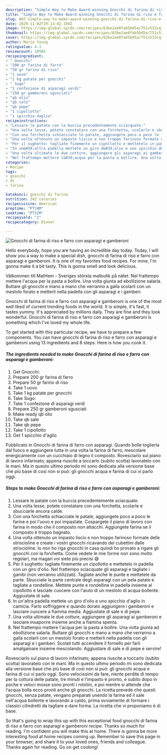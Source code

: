 ```yaml
---
description: "Simple Way to Make Award-winning Gnocchi di farina di riso e farro con asparagi e gamberoni"
title: "Simple Way to Make Award-winning Gnocchi di farina di riso e farro con asparagi e gamberoni"
slug: 807-simple-way-to-make-award-winning-gnocchi-di-farina-di-riso-e-farro-con-asparagi-e-gamberoni
date: 2020-11-02T19:13:02.194Z
image: https://img-global.cpcdn.com/recipes/63be2ae0fab5bd5a/751x532cq70/gnocchi-di-farina-di-riso-e-farro-con-asparagi-e-gamberoni-recipe-main-photo.jpg
thumbnail: https://img-global.cpcdn.com/recipes/63be2ae0fab5bd5a/751x532cq70/gnocchi-di-farina-di-riso-e-farro-con-asparagi-e-gamberoni-recipe-main-photo.jpg
cover: https://img-global.cpcdn.com/recipes/63be2ae0fab5bd5a/751x532cq70/gnocchi-di-farina-di-riso-e-farro-con-asparagi-e-gamberoni-recipe-main-photo.jpg
author: Mario Young
ratingvalue: 4.1
reviewcount: 10505
recipeingredient:
- " Gnocchi"
- "200 gr farina di farro"
- "50 gr farino di riso"
- "1 uovo"
- "1 kg patate per gnocchi"
- " Sugo"
- "1 confezione di asparagi verdi"
- "250 gr gamberoni sgusciati"
- "qb olio"
- "qb sale"
- "qb pepe"
- "1 cipollotto"
- "1 spicchio daglio"
recipeinstructions:
- "Lessare le patate con la buccia precedentemente sciacquate."
- "Una volta lesse, potete constatare con una forchetta, scolarle e sbucciarle ancora calde."
- "Con una forchetta schiacciate le patate, aggiungete poco a poco le farine e poi l&#39;uovo e poi impastate. Cospargete il piano di lavoro con farina in modo che il composto non attacchi. Aggiungete farina se il composto è troppo bagnato."
- "Una volta ottenuto un impasto liscio e non troppo farinoso formate delle striscioline e create i vostri gnocchi ricavando dei cubettini dalle striscioline. Io non ho riga gnocchi in casa quindi ho provato a rigare gli gnocchi con la forchetta. Come vedete le mie forme non sono molto regolari, ma magari voi siete più precisi 😅"
- "Per il sughetto: tagliate finemente un cipollotto e mettetelo in padella con un giro d&#39;olio. Nel frattempo sciacquate gli asparagi e tagliate i gambi (non verranno utilizzati). Tagliate anche le punte e mettetele da parte. Sbucciate la parte centrale degli asparagi con un pela patate e tagliate a rondelline. Mettete punte e rondelline in padella insieme al cipollotto e lasciate cuocere con l&#39;aiuto di un mestolo di acqua bollente. Aggiustate di sale."
- "In un&#39;altra padella mettete un giro d&#39;olio e uno spicchio d&#39;aglio in camicia. Farlo soffriggere e quando dorato aggiungere i gamberoni e lasciare cuocere a fiamma media. Aggiustate di sale e di pepe."
- "Una volta ultimate le due cotture, aggiungere gli asparagi ai gamberoni e lasciare insaporire insieme anche a fiamma spenta."
- "Nel frattempo mettere l&#39;acqua per la pasta a bollire. Una volta giunta ad ebollizione salarla. Buttare gli gnocchi e mano a mano che verranno a galla scolarli con un mestolo forato e metterli nella padella con gli asparagi e i gamberi. Scolati tutti accendere il fornello per farli amalgamare insieme mescolando. Aggiustare di sale e di pepe e servire!"
categories:
- Recipe
tags:
- gnocchi
- di
- farina

katakunci: gnocchi di farina 
nutrition: 242 calories
recipecuisine: American
preptime: "PT24M"
cooktime: "PT32M"
recipeyield: "2"
recipecategory: Dinner

---
```



![Gnocchi di farina di riso e farro con asparagi e gamberoni](https://img-global.cpcdn.com/recipes/63be2ae0fab5bd5a/751x532cq70/gnocchi-di-farina-di-riso-e-farro-con-asparagi-e-gamberoni-recipe-main-photo.jpg)

Hello everybody, hope you are having an incredible day today. Today, I will show you a way to make a special dish, gnocchi di farina di riso e farro con asparagi e gamberoni. It is one of my favorites food recipes. For mine, I'm gonna make it a bit tasty. This is gonna smell and look delicious.

Välkommen till MatHem - Sveriges största matbutik på nätet. Nel frattempo mettere l&#39;acqua per la pasta a bollire. Una volta giunta ad ebollizione salarla. Buttare gli gnocchi e mano a mano che verranno a galla scolarli con un mestolo forato e metterli nella padella con gli asparagi e i gamberi.

Gnocchi di farina di riso e farro con asparagi e gamberoni is one of the most well liked of current trending foods in the world. It is simple, it's fast, it tastes yummy. It's appreciated by millions daily. They are fine and they look wonderful. Gnocchi di farina di riso e farro con asparagi e gamberoni is something which I've loved my whole life.


To get started with this particular recipe, we have to prepare a few components. You can have gnocchi di farina di riso e farro con asparagi e gamberoni using 13 ingredients and 8 steps. Here is how you cook it.

<!--inarticleads1-->

##### The ingredients needed to make Gnocchi di farina di riso e farro con asparagi e gamberoni:

1. Get  Gnocchi:
1. Prepare 200 gr farina di farro
1. Prepare 50 gr farino di riso
1. Take 1 uovo
1. Take 1 kg patate per gnocchi
1. Take  Sugo:
1. Take 1 confezione di asparagi verdi
1. Prepare 250 gr gamberoni sgusciati
1. Make ready qb olio
1. Take qb sale
1. Take qb pepe
1. Take 1 cipollotto
1. Get 1 spicchio d&#39;aglio


Pubblicato in Gnocchi di farina di farro con asparagi. Quando bolle toglierla dal fuoco e aggiungere tutta in una volta la farina di farro; mescolare energicamente con un cucchiaio di legno il composto. Rovesciarlo sul piano di lavoro infarinato; appena riuscite a toccarlo (subito scotta) lavoratelo con le mani. Ma in questo ultimo periodo mi sono dedicata alla versione base che più base di così non si può: gli gnocchi acqua e farina di cui vi parlo oggi. 

<!--inarticleads2-->

##### Steps to make Gnocchi di farina di riso e farro con asparagi e gamberoni:

1. Lessare le patate con la buccia precedentemente sciacquate.
1. Una volta lesse, potete constatare con una forchetta, scolarle e sbucciarle ancora calde.
1. Con una forchetta schiacciate le patate, aggiungete poco a poco le farine e poi l&#39;uovo e poi impastate. Cospargete il piano di lavoro con farina in modo che il composto non attacchi. Aggiungete farina se il composto è troppo bagnato.
1. Una volta ottenuto un impasto liscio e non troppo farinoso formate delle striscioline e create i vostri gnocchi ricavando dei cubettini dalle striscioline. Io non ho riga gnocchi in casa quindi ho provato a rigare gli gnocchi con la forchetta. Come vedete le mie forme non sono molto regolari, ma magari voi siete più precisi 😅
1. Per il sughetto: tagliate finemente un cipollotto e mettetelo in padella con un giro d&#39;olio. Nel frattempo sciacquate gli asparagi e tagliate i gambi (non verranno utilizzati). Tagliate anche le punte e mettetele da parte. Sbucciate la parte centrale degli asparagi con un pela patate e tagliate a rondelline. Mettete punte e rondelline in padella insieme al cipollotto e lasciate cuocere con l&#39;aiuto di un mestolo di acqua bollente. Aggiustate di sale.
1. In un&#39;altra padella mettete un giro d&#39;olio e uno spicchio d&#39;aglio in camicia. Farlo soffriggere e quando dorato aggiungere i gamberoni e lasciare cuocere a fiamma media. Aggiustate di sale e di pepe.
1. Una volta ultimate le due cotture, aggiungere gli asparagi ai gamberoni e lasciare insaporire insieme anche a fiamma spenta.
1. Nel frattempo mettere l&#39;acqua per la pasta a bollire. Una volta giunta ad ebollizione salarla. Buttare gli gnocchi e mano a mano che verranno a galla scolarli con un mestolo forato e metterli nella padella con gli asparagi e i gamberi. Scolati tutti accendere il fornello per farli amalgamare insieme mescolando. Aggiustare di sale e di pepe e servire!


Rovesciarlo sul piano di lavoro infarinato; appena riuscite a toccarlo (subito scotta) lavoratelo con le mani. Ma in questo ultimo periodo mi sono dedicata alla versione base che più base di così non si può: gli gnocchi acqua e farina di cui vi parlo oggi. Sono velocissimi da fare, niente perdite di tempo per la cottura delle patate, tre minuti e l&#39;impasto è pronto, e subito dopo in poche e veloci mosse sono pronti i rotolini, e poi mentre si attende che l&#39;acqua bolla ecco pronti anche gli gnocchi. La ricetta prevede che questi gnocchi, senza patate, vengano preparati unendo la farina ed il sale nell&#39;acqua bollente e lavorando a caldo, prima ovviamente di formare i classici cilindretti da tagliare e dare forma. La ricetta che vi proponiamo è di base. 

So that's going to wrap this up with this exceptional food gnocchi di farina di riso e farro con asparagi e gamberoni recipe. Thanks so much for reading. I'm confident you will make this at home. There is gonna be more interesting food at home recipes coming up. Remember to save this page in your browser, and share it to your loved ones, friends and colleague. Thanks again for reading. Go on get cooking!
